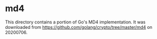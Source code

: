 # md4

This directory contains a portion of Go's MD4 implementation. It was downloaded
from <https://github.com/golang/crypto/tree/master/md4> on 20200706.
